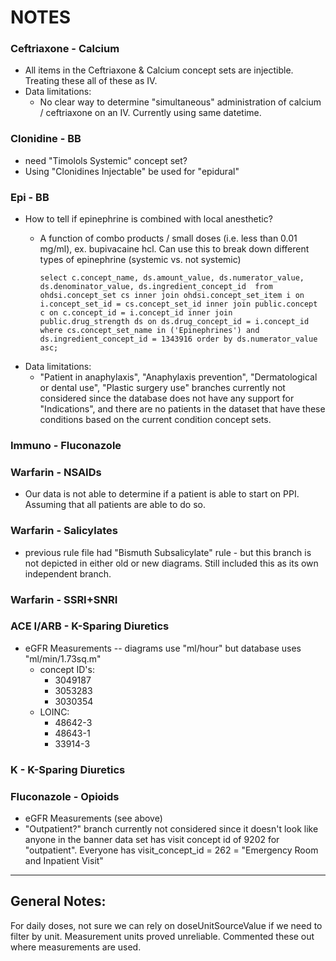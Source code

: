 # NOTES
### Ceftriaxone - Calcium
  - All items in the Ceftriaxone & Calcium concept sets are injectible. Treating these all of these as IV.
  - Data limitations: 
    - No clear way to determine "simultaneous" administration of calcium / ceftriaxone on an IV. Currently using same datetime.

### Clonidine - BB
  - need "Timolols Systemic" concept set?
  - Using "Clonidines Injectable" be used for "epidural"

### Epi - BB
  - How to tell if epinephrine is combined with local anesthetic?
    - A function of combo products / small doses (i.e. less than 0.01 mg/ml), ex. bupivacaine hcl. Can use this to break down different types of epinephrine (systemic vs. not systemic)
    
      `select c.concept_name, ds.amount_value, ds.numerator_value, ds.denominator_value, ds.ingredient_concept_id 
      from ohdsi.concept_set cs
      inner join ohdsi.concept_set_item i
      on i.concept_set_id = cs.concept_set_id
      inner join public.concept c
      on c.concept_id = i.concept_id
      inner join public.drug_strength ds
      on ds.drug_concept_id = i.concept_id
      where cs.concept_set_name in ('Epinephrines')
      and ds.ingredient_concept_id = 1343916
      order by ds.numerator_value asc;`
  - Data limitations: 
    - "Patient in anaphylaxis", "Anaphylaxis prevention", "Dermatological or dental use", "Plastic surgery use" branches currently not considered since the database does not have any support for "Indications", and there are no patients in the dataset that have these conditions based on the current condition concept sets.

### Immuno - Fluconazole

### Warfarin - NSAIDs
  - Our data is not able to determine if a patient is able to start on PPI. Assuming that all patients are able to do so.

### Warfarin - Salicylates
  - previous rule file had "Bismuth Subsalicylate" rule - but this branch is not depicted in either old or new diagrams. Still included this as its own independent branch.

### Warfarin - SSRI+SNRI

### ACE I/ARB - K-Sparing Diuretics
  - eGFR Measurements -- diagrams use "ml/hour" but database uses "ml/min/1.73sq.m"
    - concept ID's:
      - 3049187
      - 3053283
      - 3030354
    - LOINC:
      - 48642-3
      - 48643-1
      - 33914-3

### K - K-Sparing Diuretics

### Fluconazole - Opioids
  - eGFR Measurements (see above)
  - "Outpatient?" branch currently not considered since it doesn't look like anyone in the banner data set has visit concept id of 9202 for "outpatient". Everyone has visit_concept_id = 262 = "Emergency Room and Inpatient Visit"

---

## General Notes:
For daily doses, not sure we can rely on doseUnitSourceValue if we need to filter by unit.
Measurement units proved unreliable. Commented these out where measurements are used.
